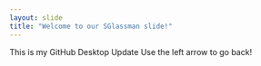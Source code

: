 ```yaml
---
layout: slide
title: "Welcome to our SGlassman slide!"
---
```

This is my GitHub Desktop Update
Use the left arrow to go back!
